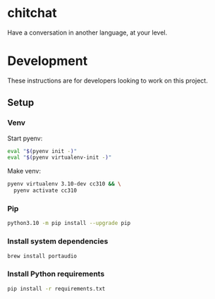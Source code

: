 # chitchat
Have a conversation in another language, at your level.

# Development
These instructions are for developers looking to work on this project.

## Setup

### Venv
Start pyenv:
```sh
eval "$(pyenv init -)"
eval "$(pyenv virtualenv-init -)"
```

Make venv:
```sh
pyenv virtualenv 3.10-dev cc310 && \
  pyenv activate cc310
```

### Pip
```sh
python3.10 -m pip install --upgrade pip
```

### Install system dependencies
```sh
brew install portaudio
```

### Install Python requirements
```sh
pip install -r requirements.txt
```
